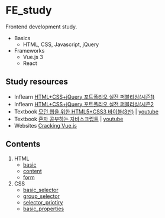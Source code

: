# FE_study

Frontend development study.

* Basics
  * HTML, CSS, Javascript, jQuery
* Frameworks
  * Vue.js 3
  * React

## Study resources

- Inflearn [HTML+CSS+jQuery 포트폴리오 실전 퍼블리싱(시즌1)](https://www.inflearn.com/course/웹-퍼블리싱-이론-실전)
- Inflearn [HTML+CSS+jQuery 포트폴리오 실전 퍼블리싱(시즌2](https://www.inflearn.com/course/웹-퍼블리싱-실전-시즌2)
- Textbook [모던 웹을 위한 HTML5+CSS3 바이블(3판)](https://www.hanbit.co.kr/store/books/look.php?p_code=B8371709349) |  [youtube](https://www.youtube.com/playlist?list=PLBXuLgInP-5kgzJZRGhpHZINPu-K90jbM)
- Textbook [혼자 공부하는 자바스크립트](https://www.hanbit.co.kr/store/books/look.php?p_code=B8393055290) | [youtube](https://www.youtube.com/playlist?list=PLBXuLgInP-5kxpAKy2DNXoebCse2grHjl)
- Websites [Cracking Vue.js](https://joshua1988.github.io/vue-camp/)

## Contents

1. HTML
    - [basic](01-html/1-basic/index.html)
    - [content](01-html/2-content/index.html)
    - [form](01-html/3-form/index.html)
2. CSS
    - [basic_selector](02-css/1-basic_selector/index.html)
    - [group_selector](02-css/2-group_selector/index.html)
    - [selector_priotiry](02-css/3-selector_protority/index.html)
    - [basic_properties](02-css/4-basic_properties/index.html)